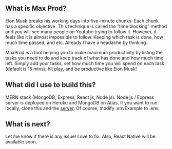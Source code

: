 ## What is Max Prod?

Elon Musk breaks his working days into five-minute chunks. Each chunk has a specific objective. This technique is called the “time blocking” method and you will see many people on Youtube trying to follow it. However, it feels like it is almost impossible to follow. Keeping which task is done, how much time passed, and etc. Already I have a headache by thinking.

MaxProd is a tool helping you to make maximum productivity by listing the tasks you need to do and keep track of what has done and how much time left. Simply add your tasks, set how much time you will spend on each task (default is 15 mins), hit play, and be productive like Elon Musk!

## What did I use to build this?

MERN stack (MongoDB, Express, React js, Node js). Node js / Express server is deployed on Heroku and MongoDB on Atlas. If you want to run locally, clone this and the [server](https://github.com/dmrg2/mernTask). Of course, modify .envExample to .env.

## What is next?

Let me know if there is any issue! Love to fix. Also, React Native will be available soon.
